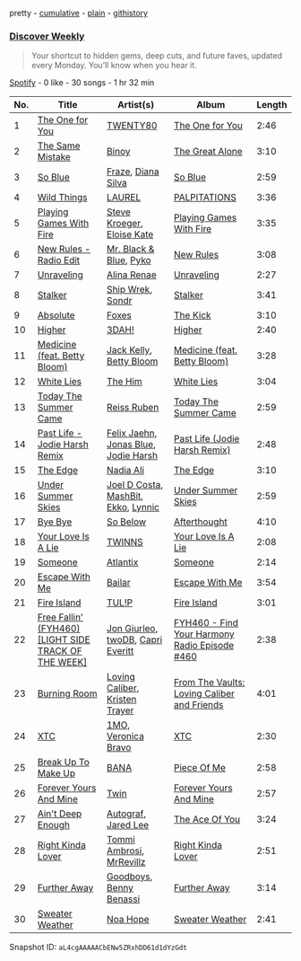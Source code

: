 pretty - [cumulative](/playlists/cumulative/37i9dQZEVXcMQ21aVFwcU6.md) - [plain](/playlists/plain/37i9dQZEVXcMQ21aVFwcU6) - [githistory](https://github.githistory.xyz/mdn522/spotify-playlist-archive/blob/main/playlists/plain/37i9dQZEVXcMQ21aVFwcU6)

### [Discover Weekly](https://open.spotify.com/playlist/37i9dQZEVXcMQ21aVFwcU6)

> Your shortcut to hidden gems, deep cuts, and future faves, updated every Monday\. You’ll know when you hear it.

[Spotify](https://open.spotify.com/user/spotify) - 0 like - 30 songs - 1 hr 32 min

| No. | Title | Artist(s) | Album | Length |
|---|---|---|---|---|
| 1 | [The One for You](https://open.spotify.com/track/6wmBCNSM9Uu80Rw0wWCtBZ) | [TWENTY80](https://open.spotify.com/artist/6w16wwBnNEbuC34fpg4Xrv) | [The One for You](https://open.spotify.com/album/0Yj3JWwmME9YInXp9eyvbg) | 2:46 |
| 2 | [The Same Mistake](https://open.spotify.com/track/1HvycraMdgxj3DbieMFe7T) | [Binoy](https://open.spotify.com/artist/4Ex31uB8b0dXDzSgyrVCgr) | [The Great Alone](https://open.spotify.com/album/3EZunt9sQQCVpYgpURgqkL) | 3:10 |
| 3 | [So Blue](https://open.spotify.com/track/2pXCSPKNTjsqIhOCTjpThQ) | [Fraze](https://open.spotify.com/artist/5XNW0Wjeh5UorMLuMHWelb), [Diana Silva](https://open.spotify.com/artist/33iBiPxHbu6s7XwiE5uGR6) | [So Blue](https://open.spotify.com/album/4EAY1kMZZI5jSWdacO2mkX) | 2:59 |
| 4 | [Wild Things](https://open.spotify.com/track/2s6tWe16IXXttFuLlr5P5v) | [LAUREL](https://open.spotify.com/artist/6y6iXD929Jqq0xc6lgwhl1) | [PALPITATIONS](https://open.spotify.com/album/7fxhGVYVaAnGw6ZQ50DkJC) | 3:36 |
| 5 | [Playing Games With Fire](https://open.spotify.com/track/2I7nwNLymSLxR4ET723LHc) | [Steve Kroeger](https://open.spotify.com/artist/3RuKMixE6jnuXqEx1Jy1om), [Eloise Kate](https://open.spotify.com/artist/5o8uKmI1GJP1DVCnt73oKE) | [Playing Games With Fire](https://open.spotify.com/album/5Omr3eW1mdttZ4P9Lsd0im) | 3:35 |
| 6 | [New Rules \- Radio Edit](https://open.spotify.com/track/6v430oJMY7YVCiQvvO0hJM) | [Mr\. Black & Blue](https://open.spotify.com/artist/1xpKlFHJoTi048rnak5opF), [Pyko](https://open.spotify.com/artist/2IWL114w5Bb5V3oVdmyk9t) | [New Rules](https://open.spotify.com/album/0JOwTLiVt9Pa6wZLu6M42L) | 3:08 |
| 7 | [Unraveling](https://open.spotify.com/track/4xVP5Apg1bOynfmRF3yg4C) | [Alina Renae](https://open.spotify.com/artist/0ijMivCSLUlNYGIhqFXIEZ) | [Unraveling](https://open.spotify.com/album/7kYigZZdP5zMT96vFNYPWv) | 2:27 |
| 8 | [Stalker](https://open.spotify.com/track/2epld0M5QscJKscFIXXatP) | [Ship Wrek](https://open.spotify.com/artist/1ic0FHNGIjXZAWH6O6Reif), [Sondr](https://open.spotify.com/artist/4hbnUamwrCHpv4wQTwvCIc) | [Stalker](https://open.spotify.com/album/4QxW2UDbBkYzXnDoIfUDH8) | 3:41 |
| 9 | [Absolute](https://open.spotify.com/track/56kBQEYkwaYsi6jv3VxTq9) | [Foxes](https://open.spotify.com/artist/7qRll6DYV06u2VuRPAVqug) | [The Kick](https://open.spotify.com/album/2IXCvUDkW26YzxCizZ9b6n) | 3:10 |
| 10 | [Higher](https://open.spotify.com/track/4LlLE3ppbDNu9qfbeaohS5) | [3DAH!](https://open.spotify.com/artist/6AlW1Wb6ZmdUfaSTTOi1nw) | [Higher](https://open.spotify.com/album/07KSe5pZIpXGrUFbh6u9xS) | 2:40 |
| 11 | [Medicine \(feat\. Betty Bloom\)](https://open.spotify.com/track/5QpmOkxVbi63rY5a1VmyWj) | [Jack Kelly](https://open.spotify.com/artist/1qXQAJC0HsasWQhGI8P1QC), [Betty Bloom](https://open.spotify.com/artist/028AENVWICmqAiAj5xXncO) | [Medicine \(feat\. Betty Bloom\)](https://open.spotify.com/album/62MZQyThHHh3xs5gfXDOP7) | 3:28 |
| 12 | [White Lies](https://open.spotify.com/track/3z7AceXFwECHGH26FOy3u8) | [The Him](https://open.spotify.com/artist/5WdqBAQhGFCrZvBKXiPIu7) | [White Lies](https://open.spotify.com/album/65FNzL2bbqBEAEsHYyHmUw) | 3:04 |
| 13 | [Today The Summer Came](https://open.spotify.com/track/6iD6OPLwzl4UYrSeRvTN74) | [Reiss Ruben](https://open.spotify.com/artist/0tra8a4W0svCh4EtSN2xSg) | [Today The Summer Came](https://open.spotify.com/album/4VQetljMG04kNjIHqfV6vF) | 2:59 |
| 14 | [Past Life \- Jodie Harsh Remix](https://open.spotify.com/track/5t0X50um2uGaHnrQuqd8W7) | [Felix Jaehn](https://open.spotify.com/artist/4bL2B6hmLlMWnUEZnorEtG), [Jonas Blue](https://open.spotify.com/artist/1HBjj22wzbscIZ9sEb5dyf), [Jodie Harsh](https://open.spotify.com/artist/0470FSE19wkoZe4R06GW9i) | [Past Life \(Jodie Harsh Remix\)](https://open.spotify.com/album/3hxrYfjDDXW8EfpNYXMv7s) | 2:48 |
| 15 | [The Edge](https://open.spotify.com/track/0uT9cCSq5TPBm2yDAeME2y) | [Nadia Ali](https://open.spotify.com/artist/1C60viSZv6BoYtrnkZ44g5) | [The Edge](https://open.spotify.com/album/13zNTeakfEaJIcUEkNwvlM) | 3:10 |
| 16 | [Under Summer Skies](https://open.spotify.com/track/02Pm1EBumP8hhHy1NBxSxb) | [Joel D Costa](https://open.spotify.com/artist/6TzLz534zsSVQqG4zUAlpQ), [MashBit](https://open.spotify.com/artist/2ZUktxXMg0flZ5HGHSd5HZ), [Ekko](https://open.spotify.com/artist/4QKGlPUIuL7IzE4vsVwIu6), [Lynnic](https://open.spotify.com/artist/1jpObIFmNOGfBc93WowfkT) | [Under Summer Skies](https://open.spotify.com/album/1WyaY6gbTcthanWj28EZxX) | 2:59 |
| 17 | [Bye Bye](https://open.spotify.com/track/5ABZwJKYOjz6qkyyBJkxO1) | [So Below](https://open.spotify.com/artist/2j551jqYq2HQH3R63vtSQi) | [Afterthought](https://open.spotify.com/album/2Y30VDF8LpRmkeZCEkwSQJ) | 4:10 |
| 18 | [Your Love Is A Lie](https://open.spotify.com/track/71RtbmXzYLGC9hAabmDjk2) | [TWINNS](https://open.spotify.com/artist/77vbRLApUtIjEvFLDdL7dg) | [Your Love Is A Lie](https://open.spotify.com/album/3VFQOqwnkqvMUqFgHelW7R) | 2:08 |
| 19 | [Someone](https://open.spotify.com/track/176hNZgKq5ZZrB5HsnqUdF) | [Atlantix](https://open.spotify.com/artist/6SAXEJBlURybBzKlejEU0m) | [Someone](https://open.spotify.com/album/5lDp6dl1eAx8gtzvvSyVIP) | 2:14 |
| 20 | [Escape With Me](https://open.spotify.com/track/5vnCwWYSjV0jUYj0sKthSZ) | [Bailar](https://open.spotify.com/artist/6bQRW4svvLOFzQ5cToxCVT) | [Escape With Me](https://open.spotify.com/album/7rjwsHX0QW5XL6ZFOEx7XF) | 3:54 |
| 21 | [Fire Island](https://open.spotify.com/track/3hLSCcuvDVttZ75VMMc1IO) | [TUL!P](https://open.spotify.com/artist/6FiGyOwQ1elfw0CQsbiD7A) | [Fire Island](https://open.spotify.com/album/0am0ROhlDtBRyGNBFCz0v3) | 3:01 |
| 22 | [Free Fallin' \(FYH460\) \[LIGHT SIDE TRACK OF THE WEEK\]](https://open.spotify.com/track/28ZnJiDlfHjBcXV30uX14y) | [Jon Giurleo](https://open.spotify.com/artist/0VwRSgTG0Jnd0U0hIbhoKN), [twoDB](https://open.spotify.com/artist/0ditjjMS6Vqu4q1JpEhYYo), [Capri Everitt](https://open.spotify.com/artist/6EFNRnIRbAh7pHV1FgCQaB) | [FYH460 \- Find Your Harmony Radio Episode \#460](https://open.spotify.com/album/6VVqgwmB0mSCMR7PwCgMdU) | 2:38 |
| 23 | [Burning Room](https://open.spotify.com/track/6qI1wxoIKZZMvS1chaRfqJ) | [Loving Caliber](https://open.spotify.com/artist/6psCCMHymYfQy6VvYRr6cs), [Kristen Trayer](https://open.spotify.com/artist/6eywn87d1f6iIXmoV5tL8i) | [From The Vaults: Loving Caliber and Friends](https://open.spotify.com/album/5le1RDs4Ypry1cZvnCqLOR) | 4:01 |
| 24 | [XTC](https://open.spotify.com/track/5DsMm18Exlfmvn9FOGF29R) | [1MO](https://open.spotify.com/artist/1XLiJ2yDHRxLtRD68ZOACS), [Veronica Bravo](https://open.spotify.com/artist/3xIHOffeC188QWHIiCaLXr) | [XTC](https://open.spotify.com/album/3o7RsArVfgLybsMnG87A68) | 2:30 |
| 25 | [Break Up To Make Up](https://open.spotify.com/track/2cC0ZaEhSebdLxfFXWqPfk) | [BANA](https://open.spotify.com/artist/7crRAiivSKMEm86Y4ip99L) | [Piece Of Me](https://open.spotify.com/album/4gwUE5gGHt5MZOQb8LwO8y) | 2:58 |
| 26 | [Forever Yours And Mine](https://open.spotify.com/track/05V1NHWg6KvkIARxzDMJ3S) | [Twin](https://open.spotify.com/artist/04xlDQ2RhoOYISsIcP7ia4) | [Forever Yours And Mine](https://open.spotify.com/album/6tCg87XfrAyoCuiIZTeW86) | 2:57 |
| 27 | [Ain't Deep Enough](https://open.spotify.com/track/1Gy3nx6LXpPyZXieQob59I) | [Autograf](https://open.spotify.com/artist/0FVj4JuzTyudaXAwfqDQ20), [Jared Lee](https://open.spotify.com/artist/7cBPcPEdhDWIoFX6BDvw1b) | [The Ace Of You](https://open.spotify.com/album/10iaqipBlcIzyaXNuOxVaN) | 3:24 |
| 28 | [Right Kinda Lover](https://open.spotify.com/track/0zqymQfc99GWFt9JSH1Jwv) | [Tommi Ambrosi](https://open.spotify.com/artist/0YomlA1WQwDajVippVbVmN), [MrRevillz](https://open.spotify.com/artist/5KhIhOD5xJP1dIzm8dpKvy) | [Right Kinda Lover](https://open.spotify.com/album/7AzyQ4EwHpNYw3jJCpfriE) | 2:51 |
| 29 | [Further Away](https://open.spotify.com/track/5w6NzsoExb9pPhoEN9aWRc) | [Goodboys](https://open.spotify.com/artist/2nm38smINjms1LtczR0Cei), [Benny Benassi](https://open.spotify.com/artist/4Ws2otunReOa6BbwxxpCt6) | [Further Away](https://open.spotify.com/album/5Cj5Y28x79njyaIIus6zNB) | 3:14 |
| 30 | [Sweater Weather](https://open.spotify.com/track/36D6kgG7PmFZhzmSZwoRDb) | [Noa Hope](https://open.spotify.com/artist/2shECWRcZW4Nb6dS4Y9bEU) | [Sweater Weather](https://open.spotify.com/album/2O95WFtjp2CS4wjqfylSwt) | 2:41 |

Snapshot ID: `aL4cgAAAAACbENw5ZRxhDD61d1dYzGdt`

